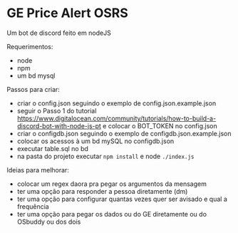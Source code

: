 # GE Price Alert OSRS

Um bot de discord feito em nodeJS

Requerimentos:
- node
- npm
- um bd mysql

Passos para criar:
- criar o config.json seguindo o exemplo de config.json.example.json
- seguir o Passo 1 do tutorial https://www.digitalocean.com/community/tutorials/how-to-build-a-discord-bot-with-node-js-pt e colocar o BOT_TOKEN no config.json
- criar o configdb.json seguindo o exemplo de configdb.json.example.json
- colocar os acessos à um bd mySQL no configdb.json
- executar table.sql no bd
- na pasta do projeto executar ```npm install``` e node ```./index.js```

Ideias para melhorar:
- colocar um regex daora pra pegar os argumentos da mensagem
- ter uma opção para responder a pessoa diretamente (dm)
- ter uma opção para configurar quantas vezes quer ser avisado e qual a frequência
- ter uma opção para pegar os dados ou do GE diretamente ou do OSbuddy ou dos dois
